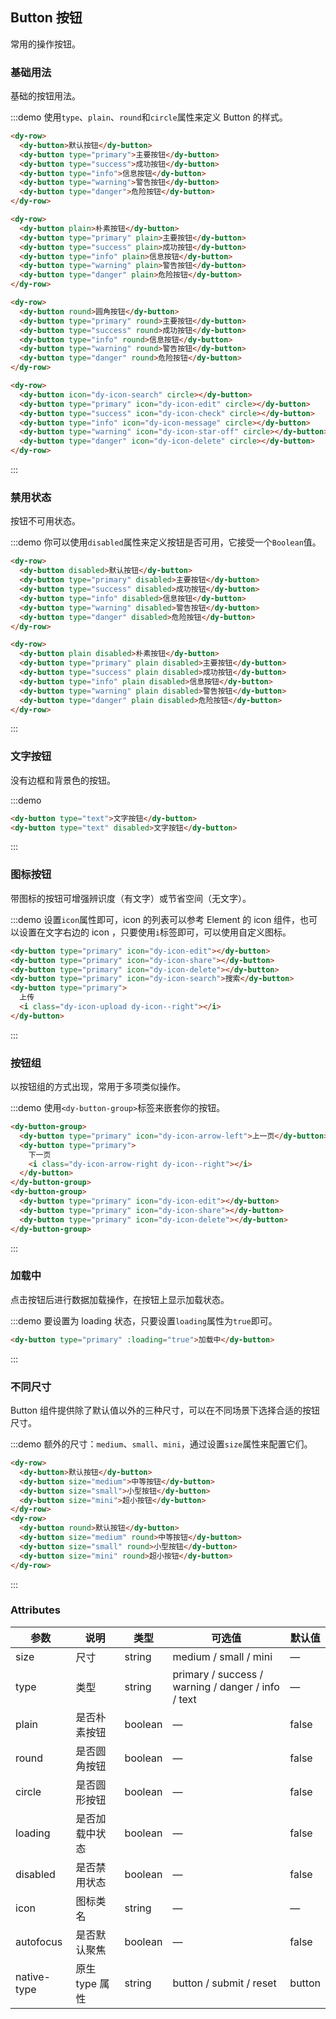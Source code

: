 ## Button 按钮

常用的操作按钮。

### 基础用法

基础的按钮用法。

:::demo 使用`type`、`plain`、`round`和`circle`属性来定义 Button 的样式。

```html
<dy-row>
  <dy-button>默认按钮</dy-button>
  <dy-button type="primary">主要按钮</dy-button>
  <dy-button type="success">成功按钮</dy-button>
  <dy-button type="info">信息按钮</dy-button>
  <dy-button type="warning">警告按钮</dy-button>
  <dy-button type="danger">危险按钮</dy-button>
</dy-row>

<dy-row>
  <dy-button plain>朴素按钮</dy-button>
  <dy-button type="primary" plain>主要按钮</dy-button>
  <dy-button type="success" plain>成功按钮</dy-button>
  <dy-button type="info" plain>信息按钮</dy-button>
  <dy-button type="warning" plain>警告按钮</dy-button>
  <dy-button type="danger" plain>危险按钮</dy-button>
</dy-row>

<dy-row>
  <dy-button round>圆角按钮</dy-button>
  <dy-button type="primary" round>主要按钮</dy-button>
  <dy-button type="success" round>成功按钮</dy-button>
  <dy-button type="info" round>信息按钮</dy-button>
  <dy-button type="warning" round>警告按钮</dy-button>
  <dy-button type="danger" round>危险按钮</dy-button>
</dy-row>

<dy-row>
  <dy-button icon="dy-icon-search" circle></dy-button>
  <dy-button type="primary" icon="dy-icon-edit" circle></dy-button>
  <dy-button type="success" icon="dy-icon-check" circle></dy-button>
  <dy-button type="info" icon="dy-icon-message" circle></dy-button>
  <dy-button type="warning" icon="dy-icon-star-off" circle></dy-button>
  <dy-button type="danger" icon="dy-icon-delete" circle></dy-button>
</dy-row>
```

:::

### 禁用状态

按钮不可用状态。

:::demo 你可以使用`disabled`属性来定义按钮是否可用，它接受一个`Boolean`值。

```html
<dy-row>
  <dy-button disabled>默认按钮</dy-button>
  <dy-button type="primary" disabled>主要按钮</dy-button>
  <dy-button type="success" disabled>成功按钮</dy-button>
  <dy-button type="info" disabled>信息按钮</dy-button>
  <dy-button type="warning" disabled>警告按钮</dy-button>
  <dy-button type="danger" disabled>危险按钮</dy-button>
</dy-row>

<dy-row>
  <dy-button plain disabled>朴素按钮</dy-button>
  <dy-button type="primary" plain disabled>主要按钮</dy-button>
  <dy-button type="success" plain disabled>成功按钮</dy-button>
  <dy-button type="info" plain disabled>信息按钮</dy-button>
  <dy-button type="warning" plain disabled>警告按钮</dy-button>
  <dy-button type="danger" plain disabled>危险按钮</dy-button>
</dy-row>
```

:::

### 文字按钮

没有边框和背景色的按钮。

:::demo

```html
<dy-button type="text">文字按钮</dy-button>
<dy-button type="text" disabled>文字按钮</dy-button>
```

:::

### 图标按钮

带图标的按钮可增强辨识度（有文字）或节省空间（无文字）。

:::demo 设置`icon`属性即可，icon 的列表可以参考 Element 的 icon 组件，也可以设置在文字右边的 icon ，只要使用`i`标签即可，可以使用自定义图标。

```html
<dy-button type="primary" icon="dy-icon-edit"></dy-button>
<dy-button type="primary" icon="dy-icon-share"></dy-button>
<dy-button type="primary" icon="dy-icon-delete"></dy-button>
<dy-button type="primary" icon="dy-icon-search">搜索</dy-button>
<dy-button type="primary">
  上传
  <i class="dy-icon-upload dy-icon--right"></i>
</dy-button>
```

:::

### 按钮组

以按钮组的方式出现，常用于多项类似操作。

:::demo 使用`<dy-button-group>`标签来嵌套你的按钮。

```html
<dy-button-group>
  <dy-button type="primary" icon="dy-icon-arrow-left">上一页</dy-button>
  <dy-button type="primary">
    下一页
    <i class="dy-icon-arrow-right dy-icon--right"></i>
  </dy-button>
</dy-button-group>
<dy-button-group>
  <dy-button type="primary" icon="dy-icon-edit"></dy-button>
  <dy-button type="primary" icon="dy-icon-share"></dy-button>
  <dy-button type="primary" icon="dy-icon-delete"></dy-button>
</dy-button-group>
```

:::

### 加载中

点击按钮后进行数据加载操作，在按钮上显示加载状态。

:::demo 要设置为 loading 状态，只要设置`loading`属性为`true`即可。

```html
<dy-button type="primary" :loading="true">加载中</dy-button>
```

:::

### 不同尺寸

Button 组件提供除了默认值以外的三种尺寸，可以在不同场景下选择合适的按钮尺寸。

:::demo 额外的尺寸：`medium`、`small`、`mini`，通过设置`size`属性来配置它们。

```html
<dy-row>
  <dy-button>默认按钮</dy-button>
  <dy-button size="medium">中等按钮</dy-button>
  <dy-button size="small">小型按钮</dy-button>
  <dy-button size="mini">超小按钮</dy-button>
</dy-row>
<dy-row>
  <dy-button round>默认按钮</dy-button>
  <dy-button size="medium" round>中等按钮</dy-button>
  <dy-button size="small" round>小型按钮</dy-button>
  <dy-button size="mini" round>超小按钮</dy-button>
</dy-row>
```

:::

### Attributes

| 参数        | 说明           | 类型    | 可选值                                             | 默认值 |
| ----------- | -------------- | ------- | -------------------------------------------------- | ------ |
| size        | 尺寸           | string  | medium / small / mini                              | —      |
| type        | 类型           | string  | primary / success / warning / danger / info / text | —      |
| plain       | 是否朴素按钮   | boolean | —                                                  | false  |
| round       | 是否圆角按钮   | boolean | —                                                  | false  |
| circle      | 是否圆形按钮   | boolean | —                                                  | false  |
| loading     | 是否加载中状态 | boolean | —                                                  | false  |
| disabled    | 是否禁用状态   | boolean | —                                                  | false  |
| icon        | 图标类名       | string  | —                                                  | —      |
| autofocus   | 是否默认聚焦   | boolean | —                                                  | false  |
| native-type | 原生 type 属性 | string  | button / submit / reset                            | button |
